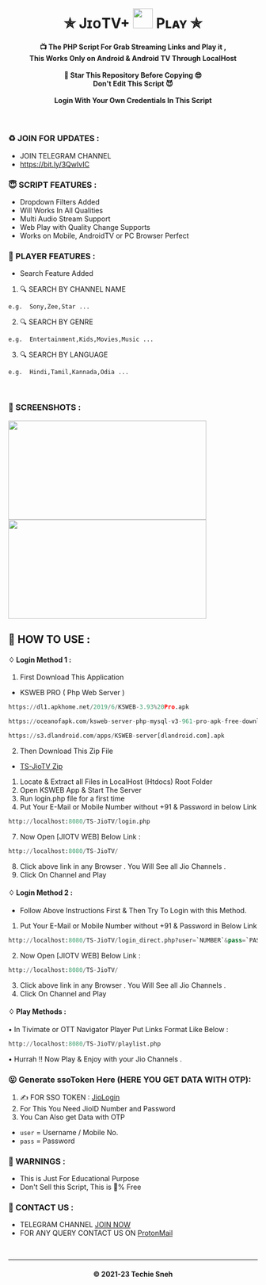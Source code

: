 <h1 align='center'>✯ JɪᴏTV+ <img src="https://upload.wikimedia.org/wikipedia/commons/thumb/8/8a/Jio_TV_logo.svg/1200px-Jio_TV_logo.svg.png" width="40" height="40"> Pʟᴀʏ  ✯</h1>

<!--
* Copyright 2021-2023 SnehTV, Inc.
* Licensed under MIT (https://github.com/mitthu786/TS-JioTV/blob/main/LICENSE)
* Created By : TechieSneh
-->

<h4 align='center'>📺 The PHP Script For Grab Streaming Links and Play it ,<br> This Works Only on Android & Android TV
Through LocalHost <br><br>🌟 Star This Repository Before Copying 😎<br>Don't Edit This Script
😈<br><br>Login With Your Own Credentials In This Script</h4>
<br>

<h3>♻️ JOIN FOR UPDATES :</h3>

- JOIN TELEGRAM CHANNEL
- https://bit.ly/3QwIvIC

<h3>😇 SCRIPT FEATURES :</h3>

- Dropdown Filters Added
- Will Works In All Qualities
- Multi Audio Stream Support
- Web Play with Quality Change Supports
- Works on Mobile, AndroidTV or PC Browser Perfect

<h3>💖 PLAYER FEATURES :</h3>

- Search Feature Added<br>

1. 🔍 SEARCH BY CHANNEL NAME

```
e.g.  Sony,Zee,Star ...
```

2. 🔍 SEARCH BY GENRE

```
e.g.  Entertainment,Kids,Movies,Music ...
```

3. 🔍 SEARCH BY LANGUAGE

```
e.g.  Hindi,Tamil,Kannada,Odia ...
```

<br>

<h3>📸 SCREENSHOTS : </h3>

<img src="https://i.ibb.co/yfpvJ9Y/main.png" width="400" height="200">

<br>

<img src="https://i.ibb.co/Dz4Nhxm/play.png" width="400" height="200">

<br>

<h2>🍁 HOW TO USE : </h2>

#### ♢ Login Method 1 :

1. First Download This Application<br>

- KSWEB PRO ( Php Web Server ) <br>

```py
https://dl1.apkhome.net/2019/6/KSWEB-3.93%20Pro.apk
```

```py
https://oceanofapk.com/ksweb-server-php-mysql-v3-961-pro-apk-free-download/
```

```py
https://s3.dlandroid.com/apps/KSWEB-server[dlandroid.com].apk
```

2.  Then Download This Zip File<br>

- [TS-JioTV Zip](https://tsnehcors.mitthu.workers.dev/?https://github.com/mitthu786/TS-JioTV/blob/main/TS-JioTV.zip?raw=true) <br>

1. Locate & Extract all Files in LocalHost (Htdocs) Root Folder <br>
2. Open KSWEB App & Start The Server <br>
3. Run login.php file for a first time <br>
4. Put Your E-Mail or Mobile Number without +91 & Password in below Link <br>

```py
http://localhost:8080/TS-JioTV/login.php
```

7. Now Open [JIOTV WEB] Below Link :

```py
http://localhost:8080/TS-JioTV/
```

8. Click above link in any Browser . You Will See all Jio Channels . <br>
9. Click On Channel and Play <br>

#### ♢ Login Method 2 :

- Follow Above Instructions First & Then Try To Login with this Method.

1. Put Your E-Mail or Mobile Number without +91 & Password in Below Link <br>

```py
http://localhost:8080/TS-JioTV/login_direct.php?user=`NUMBER`&pass=`PASSWORD`
```

2. Now Open [JIOTV WEB] Below Link :

```py
http://localhost:8080/TS-JioTV/
```

3. Click above link in any Browser . You Will See all Jio Channels . <br>
4. Click On Channel and Play <br>

#### ♢ Play Methods :

• In Tivimate or OTT Navigator Player Put Links Format Like Below :<br>

```py
http://localhost:8080/TS-JioTV/playlist.php
```

• Hurrah !! Now Play & Enjoy with your Jio Channels .

<!--
* Copyright 2021-2023 SnehTV, Inc.
* Licensed under MIT (https://github.com/mitthu786/TS-JioTV/blob/main/LICENSE)
* Created By : TechieSneh
-->

### 😛 Generate ssoToken Here (HERE YOU GET DATA WITH OTP):

1. ✍️ FOR SSO TOKEN : [JioLogin](http://jiologin.unaux.com)
2. For This You Need JioID Number and Password
3. You Can Also get Data with OTP

- `user` = Username / Mobile No.
- `pass` = Password

<h3>🚸 WARNINGS :</h3>

- This is Just For Educational Purpose
- Don't Sell this Script, This is 💯% Free

<h3>🤗 CONTACT US : </h3>

- TELEGRAM CHANNEL [JOIN NOW](https://bit.ly/3QwIvIC)
- FOR ANY QUERY CONTACT US ON [ProtonMail](mailto:techiesneh@protonmail.com)

<br>

---

<h4 align='center'>© 2021-23 Techie Sneh</h4>

<!-- DO NOT REMOVE THIS CREDIT -->
<!-- © 2021-23 TechieSneh -->
